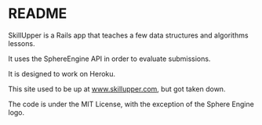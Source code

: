 # README

SkillUpper is a Rails app that teaches a few data structures and algorithms lessons.

It uses the SphereEngine API in order to evaluate submissions.

It is designed to work on Heroku.

This site used to be up at www.skillupper.com, but got taken down.

The code is under the MIT License, with the exception of the Sphere Engine logo.
